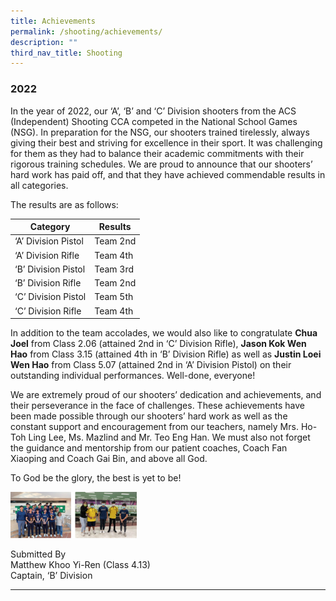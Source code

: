 ```yaml
---
title: Achievements
permalink: /shooting/achievements/
description: ""
third_nav_title: Shooting
---
```

### 2022

In the year of 2022, our ‘A’, ‘B’ and ‘C’ Division shooters from the ACS (Independent) Shooting CCA competed in the National School Games (NSG). In preparation for the NSG, our shooters trained tirelessly, always giving their best and striving for excellence in their sport. It was challenging for them as they had to balance their academic commitments with their rigorous training schedules. We are proud to announce that our shooters’ hard work has paid off, and that they have achieved commendable results in all categories.

The results are as follows:

<table>
<thead>
  <tr>
    <th>Category</th>
    <th>Results</th>
  </tr>
</thead>
<tbody>
  <tr>
    <td>‘A’ Division Pistol</td>
    <td>Team 2nd</td>
  </tr>
  <tr>
    <td>‘A’ Division Rifle</td>
    <td>Team 4th</td>
  </tr>
  <tr>
    <td>‘B’ Division Pistol</td>
    <td>Team 3rd</td>
  </tr>
  <tr>
    <td>‘B’ Division Rifle</td>
    <td>Team 2nd</td>
  </tr>
  <tr>
    <td>‘C’ Division Pistol</td>
    <td>Team 5th</td>
  </tr>
  <tr>
    <td>‘C’ Division Rifle</td>
    <td>Team 4th</td>
  </tr>
</tbody>
</table>

In addition to the team accolades, we would also like to congratulate **Chua Joel** from Class 2.06 (attained 2nd in ‘C’ Division Rifle), **Jason Kok Wen Hao** from Class 3.15 (attained 4th in ‘B’ Division Rifle) as well as **Justin Loei Wen Hao** from Class 5.07 (attained 2nd in ‘A’ Division Pistol) on their outstanding individual performances. Well-done, everyone!

We are extremely proud of our shooters’ dedication and achievements, and their perseverance in the face of challenges. These achievements have been made possible through our shooters’ hard work as well as the constant support and encouragement from our teachers, namely Mrs. Ho-Toh Ling Lee, Ms. Mazlind and Mr. Teo Eng Han. We must also not forget the guidance and mentorship from our patient coaches, Coach Fan Xiaoping and Coach Gai Bin, and above all God.

To God be the glory, the best is yet to be!

<img src="/images/shooting.png" 
     style="width:40%">
		 
Submitted By <br>
Matthew Khoo Yi-Ren (Class 4.13) <br>
Captain, ‘B’ Division

* * * 